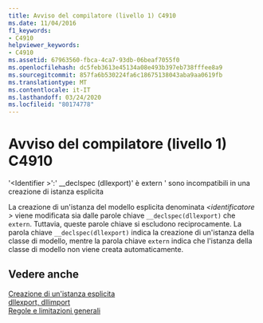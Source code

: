 ```yaml
---
title: Avviso del compilatore (livello 1) C4910
ms.date: 11/04/2016
f1_keywords:
- C4910
helpviewer_keywords:
- C4910
ms.assetid: 67963560-fbca-4ca7-93db-06beaf7055f0
ms.openlocfilehash: dc5feb3613e45134a08e493b397eb738fffee8a9
ms.sourcegitcommit: 857fa6b530224fa6c18675138043aba9aa0619fb
ms.translationtype: MT
ms.contentlocale: it-IT
ms.lasthandoff: 03/24/2020
ms.locfileid: "80174778"
---
```

# <a name="compiler-warning-level-1-c4910"></a>Avviso del compilatore (livello 1) C4910

'\<Identifier >':' __declspec (dllexport)' è extern ' sono incompatibili in una creazione di istanza esplicita

La creazione di un'istanza del modello esplicita denominata *\<identificatore >* viene modificata sia dalle parole chiave `__declspec(dllexport)` che `extern`. Tuttavia, queste parole chiave si escludono reciprocamente. La parola chiave `__declspec(dllexport)` indica la creazione di un'istanza della classe di modello, mentre la parola chiave `extern` indica che l'istanza della classe di modello non viene creata automaticamente.

## <a name="see-also"></a>Vedere anche

[Creazione di un'istanza esplicita](../../cpp/explicit-instantiation.md)<br/>
[dllexport, dllimport](../../cpp/dllexport-dllimport.md)<br/>
[Regole e limitazioni generali](../../cpp/general-rules-and-limitations.md)
